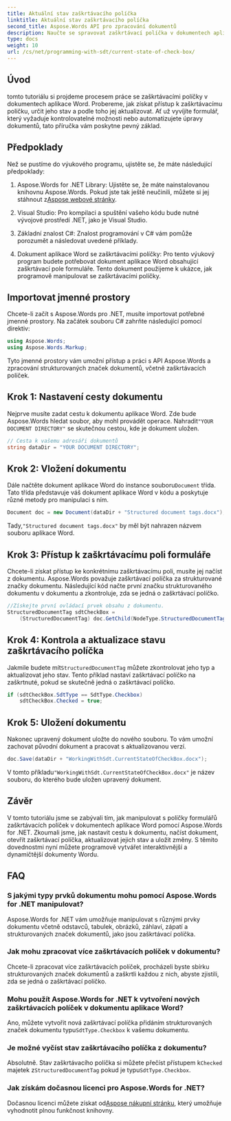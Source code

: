 ```yaml
---
title: Aktuální stav zaškrtávacího políčka
linktitle: Aktuální stav zaškrtávacího políčka
second_title: Aspose.Words API pro zpracování dokumentů
description: Naučte se spravovat zaškrtávací políčka v dokumentech aplikace Word pomocí Aspose.Words for .NET. Tato příručka popisuje programové nastavení, aktualizaci a ukládání zaškrtávacích políček.
type: docs
weight: 10
url: /cs/net/programming-with-sdt/current-state-of-check-box/
---
```

## Úvod

tomto tutoriálu si projdeme procesem práce se zaškrtávacími políčky v dokumentech aplikace Word. Probereme, jak získat přístup k zaškrtávacímu políčku, určit jeho stav a podle toho jej aktualizovat. Ať už vyvíjíte formulář, který vyžaduje kontrolovatelné možnosti nebo automatizujete úpravy dokumentů, tato příručka vám poskytne pevný základ.

## Předpoklady

Než se pustíme do výukového programu, ujistěte se, že máte následující předpoklady:

1.  Aspose.Words for .NET Library: Ujistěte se, že máte nainstalovanou knihovnu Aspose.Words. Pokud jste tak ještě neučinili, můžete si jej stáhnout z[Aspose webové stránky](https://releases.aspose.com/words/net/).

2. Visual Studio: Pro kompilaci a spuštění vašeho kódu bude nutné vývojové prostředí .NET, jako je Visual Studio.

3. Základní znalost C#: Znalost programování v C# vám pomůže porozumět a následovat uvedené příklady.

4. Dokument aplikace Word se zaškrtávacími políčky: Pro tento výukový program budete potřebovat dokument aplikace Word obsahující zaškrtávací pole formuláře. Tento dokument použijeme k ukázce, jak programově manipulovat se zaškrtávacími políčky.

## Importovat jmenné prostory

Chcete-li začít s Aspose.Words pro .NET, musíte importovat potřebné jmenné prostory. Na začátek souboru C# zahrňte následující pomocí direktiv:

```csharp
using Aspose.Words;
using Aspose.Words.Markup;
```

Tyto jmenné prostory vám umožní přístup a práci s API Aspose.Words a zpracování strukturovaných značek dokumentů, včetně zaškrtávacích políček.

## Krok 1: Nastavení cesty dokumentu

 Nejprve musíte zadat cestu k dokumentu aplikace Word. Zde bude Aspose.Words hledat soubor, aby mohl provádět operace. Nahradit`"YOUR DOCUMENT DIRECTORY"` se skutečnou cestou, kde je dokument uložen.

```csharp
// Cesta k vašemu adresáři dokumentů
string dataDir = "YOUR DOCUMENT DIRECTORY";
```

## Krok 2: Vložení dokumentu

 Dále načtěte dokument aplikace Word do instance souboru`Document` třída. Tato třída představuje váš dokument aplikace Word v kódu a poskytuje různé metody pro manipulaci s ním.

```csharp
Document doc = new Document(dataDir + "Structured document tags.docx");
```

 Tady,`"Structured document tags.docx"` by měl být nahrazen názvem souboru aplikace Word.

## Krok 3: Přístup k zaškrtávacímu poli formuláře

Chcete-li získat přístup ke konkrétnímu zaškrtávacímu poli, musíte jej načíst z dokumentu. Aspose.Words považuje zaškrtávací políčka za strukturované značky dokumentu. Následující kód načte první značku strukturovaného dokumentu v dokumentu a zkontroluje, zda se jedná o zaškrtávací políčko.

```csharp
//Získejte první ovládací prvek obsahu z dokumentu.
StructuredDocumentTag sdtCheckBox =
    (StructuredDocumentTag) doc.GetChild(NodeType.StructuredDocumentTag, 0, true);
```

## Krok 4: Kontrola a aktualizace stavu zaškrtávacího políčka

 Jakmile budete mít`StructuredDocumentTag` můžete zkontrolovat jeho typ a aktualizovat jeho stav. Tento příklad nastaví zaškrtávací políčko na zaškrtnuté, pokud se skutečně jedná o zaškrtávací políčko.

```csharp
if (sdtCheckBox.SdtType == SdtType.Checkbox)
    sdtCheckBox.Checked = true;
```

## Krok 5: Uložení dokumentu

Nakonec upravený dokument uložte do nového souboru. To vám umožní zachovat původní dokument a pracovat s aktualizovanou verzí.

```csharp
doc.Save(dataDir + "WorkingWithSdt.CurrentStateOfCheckBox.docx");
```

 V tomto příkladu`"WorkingWithSdt.CurrentStateOfCheckBox.docx"` je název souboru, do kterého bude uložen upravený dokument.

## Závěr

V tomto tutoriálu jsme se zabývali tím, jak manipulovat s políčky formulářů zaškrtávacích políček v dokumentech aplikace Word pomocí Aspose.Words for .NET. Zkoumali jsme, jak nastavit cestu k dokumentu, načíst dokument, otevřít zaškrtávací políčka, aktualizovat jejich stav a uložit změny. S těmito dovednostmi nyní můžete programově vytvářet interaktivnější a dynamičtější dokumenty Wordu.

## FAQ

### S jakými typy prvků dokumentu mohu pomocí Aspose.Words for .NET manipulovat?
Aspose.Words for .NET vám umožňuje manipulovat s různými prvky dokumentu včetně odstavců, tabulek, obrázků, záhlaví, zápatí a strukturovaných značek dokumentů, jako jsou zaškrtávací políčka.

### Jak mohu zpracovat více zaškrtávacích políček v dokumentu?
Chcete-li zpracovat více zaškrtávacích políček, procházeli byste sbírku strukturovaných značek dokumentů a zaškrtli každou z nich, abyste zjistili, zda se jedná o zaškrtávací políčko.

### Mohu použít Aspose.Words for .NET k vytvoření nových zaškrtávacích políček v dokumentu aplikace Word?
 Ano, můžete vytvořit nová zaškrtávací políčka přidáním strukturovaných značek dokumentu typu`SdtType.Checkbox` k vašemu dokumentu.

### Je možné vyčíst stav zaškrtávacího políčka z dokumentu?
 Absolutně. Stav zaškrtávacího políčka si můžete přečíst přístupem k`Checked` majetek z`StructuredDocumentTag` pokud je typu`SdtType.Checkbox`.

### Jak získám dočasnou licenci pro Aspose.Words for .NET?
 Dočasnou licenci můžete získat od[Aspose nákupní stránku](https://purchase.aspose.com/temporary-license/), který umožňuje vyhodnotit plnou funkčnost knihovny.